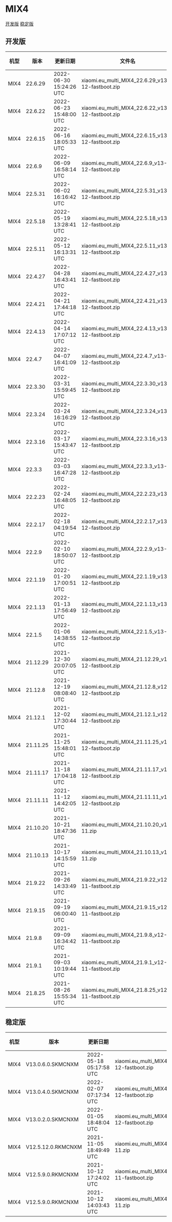 # MIX4
[开发版](#开发版)  [稳定版](#稳定版)
## 开发版
| 机型 | 版本 | 更新日期 | 文件名 | 大小 | 下载链接 |
| ---- | ---- | ---- | ---- | ---- | ---- |
| MIX4 | 22.6.29 | 2022-06-30 15:24:26 UTC | xiaomi.eu_multi_MIX4_22.6.29_v13-12-fastboot.zip | 4.8 GB | [SourceForge](https://sourceforge.net/projects/xiaomi-eu-multilang-miui-roms/files/xiaomi.eu/MIUI-WEEKLY-RELEASES/22.6.29/xiaomi.eu_multi_MIX4_22.6.29_v13-12-fastboot.zip/download) |
| MIX4 | 22.6.22 | 2022-06-23 15:48:00 UTC | xiaomi.eu_multi_MIX4_22.6.22_v13-12-fastboot.zip | 4.8 GB | [SourceForge](https://sourceforge.net/projects/xiaomi-eu-multilang-miui-roms/files/xiaomi.eu/MIUI-WEEKLY-RELEASES/22.6.22/xiaomi.eu_multi_MIX4_22.6.22_v13-12-fastboot.zip/download) |
| MIX4 | 22.6.15 | 2022-06-16 18:05:33 UTC | xiaomi.eu_multi_MIX4_22.6.15_v13-12-fastboot.zip | 4.8 GB | [SourceForge](https://sourceforge.net/projects/xiaomi-eu-multilang-miui-roms/files/xiaomi.eu/MIUI-WEEKLY-RELEASES/22.6.15/xiaomi.eu_multi_MIX4_22.6.15_v13-12-fastboot.zip/download) |
| MIX4 | 22.6.9 | 2022-06-09 16:58:14 UTC | xiaomi.eu_multi_MIX4_22.6.9_v13-12-fastboot.zip | 4.8 GB | [SourceForge](https://sourceforge.net/projects/xiaomi-eu-multilang-miui-roms/files/xiaomi.eu/MIUI-WEEKLY-RELEASES/22.6.9/xiaomi.eu_multi_MIX4_22.6.9_v13-12-fastboot.zip/download) |
| MIX4 | 22.5.31 | 2022-06-02 16:16:42 UTC | xiaomi.eu_multi_MIX4_22.5.31_v13-12-fastboot.zip | 4.8 GB | [SourceForge](https://sourceforge.net/projects/xiaomi-eu-multilang-miui-roms/files/xiaomi.eu/MIUI-WEEKLY-RELEASES/22.5.31/xiaomi.eu_multi_MIX4_22.5.31_v13-12-fastboot.zip/download) |
| MIX4 | 22.5.18 | 2022-05-19 13:28:41 UTC | xiaomi.eu_multi_MIX4_22.5.18_v13-12-fastboot.zip | 4.8 GB | [SourceForge](https://sourceforge.net/projects/xiaomi-eu-multilang-miui-roms/files/xiaomi.eu/MIUI-WEEKLY-RELEASES/22.5.18/xiaomi.eu_multi_MIX4_22.5.18_v13-12-fastboot.zip/download) |
| MIX4 | 22.5.11 | 2022-05-12 16:13:31 UTC | xiaomi.eu_multi_MIX4_22.5.11_v13-12-fastboot.zip | 4.8 GB | [SourceForge](https://sourceforge.net/projects/xiaomi-eu-multilang-miui-roms/files/xiaomi.eu/MIUI-WEEKLY-RELEASES/22.5.11/xiaomi.eu_multi_MIX4_22.5.11_v13-12-fastboot.zip/download) |
| MIX4 | 22.4.27 | 2022-04-28 16:43:41 UTC | xiaomi.eu_multi_MIX4_22.4.27_v13-12-fastboot.zip | 4.8 GB | [SourceForge](https://sourceforge.net/projects/xiaomi-eu-multilang-miui-roms/files/xiaomi.eu/MIUI-WEEKLY-RELEASES/22.4.27/xiaomi.eu_multi_MIX4_22.4.27_v13-12-fastboot.zip/download) |
| MIX4 | 22.4.21 | 2022-04-21 17:44:18 UTC | xiaomi.eu_multi_MIX4_22.4.21_v13-12-fastboot.zip | 4.9 GB | [SourceForge](https://sourceforge.net/projects/xiaomi-eu-multilang-miui-roms/files/xiaomi.eu/MIUI-WEEKLY-RELEASES/22.4.21/xiaomi.eu_multi_MIX4_22.4.21_v13-12-fastboot.zip/download) |
| MIX4 | 22.4.13 | 2022-04-14 17:07:12 UTC | xiaomi.eu_multi_MIX4_22.4.13_v13-12-fastboot.zip | 4.8 GB | [SourceForge](https://sourceforge.net/projects/xiaomi-eu-multilang-miui-roms/files/xiaomi.eu/MIUI-WEEKLY-RELEASES/22.4.13/xiaomi.eu_multi_MIX4_22.4.13_v13-12-fastboot.zip/download) |
| MIX4 | 22.4.7 | 2022-04-07 16:41:09 UTC | xiaomi.eu_multi_MIX4_22.4.7_v13-12-fastboot.zip | 4.8 GB | [SourceForge](https://sourceforge.net/projects/xiaomi-eu-multilang-miui-roms/files/xiaomi.eu/MIUI-WEEKLY-RELEASES/22.4.7/xiaomi.eu_multi_MIX4_22.4.7_v13-12-fastboot.zip/download) |
| MIX4 | 22.3.30 | 2022-03-31 15:59:45 UTC | xiaomi.eu_multi_MIX4_22.3.30_v13-12-fastboot.zip | 4.8 GB | [SourceForge](https://sourceforge.net/projects/xiaomi-eu-multilang-miui-roms/files/xiaomi.eu/MIUI-WEEKLY-RELEASES/22.3.30/xiaomi.eu_multi_MIX4_22.3.30_v13-12-fastboot.zip/download) |
| MIX4 | 22.3.24 | 2022-03-24 16:16:29 UTC | xiaomi.eu_multi_MIX4_22.3.24_v13-12-fastboot.zip | 4.8 GB | [SourceForge](https://sourceforge.net/projects/xiaomi-eu-multilang-miui-roms/files/xiaomi.eu/MIUI-WEEKLY-RELEASES/22.3.24/xiaomi.eu_multi_MIX4_22.3.24_v13-12-fastboot.zip/download) |
| MIX4 | 22.3.16 | 2022-03-17 15:43:47 UTC | xiaomi.eu_multi_MIX4_22.3.16_v13-12-fastboot.zip | 4.9 GB | [SourceForge](https://sourceforge.net/projects/xiaomi-eu-multilang-miui-roms/files/xiaomi.eu/MIUI-WEEKLY-RELEASES/22.3.16/xiaomi.eu_multi_MIX4_22.3.16_v13-12-fastboot.zip/download) |
| MIX4 | 22.3.3 | 2022-03-03 16:47:28 UTC | xiaomi.eu_multi_MIX4_22.3.3_v13-12-fastboot.zip | 4.8 GB | [SourceForge](https://sourceforge.net/projects/xiaomi-eu-multilang-miui-roms/files/xiaomi.eu/MIUI-WEEKLY-RELEASES/22.3.3/xiaomi.eu_multi_MIX4_22.3.3_v13-12-fastboot.zip/download) |
| MIX4 | 22.2.23 | 2022-02-24 16:48:05 UTC | xiaomi.eu_multi_MIX4_22.2.23_v13-12-fastboot.zip | 4.8 GB | [SourceForge](https://sourceforge.net/projects/xiaomi-eu-multilang-miui-roms/files/xiaomi.eu/MIUI-WEEKLY-RELEASES/22.2.23/xiaomi.eu_multi_MIX4_22.2.23_v13-12-fastboot.zip/download) |
| MIX4 | 22.2.17 | 2022-02-18 04:19:54 UTC | xiaomi.eu_multi_MIX4_22.2.17_v13-12-fastboot.zip | 4.8 GB | [SourceForge](https://sourceforge.net/projects/xiaomi-eu-multilang-miui-roms/files/xiaomi.eu/MIUI-WEEKLY-RELEASES/22.2.17/xiaomi.eu_multi_MIX4_22.2.17_v13-12-fastboot.zip/download) |
| MIX4 | 22.2.9 | 2022-02-10 18:50:07 UTC | xiaomi.eu_multi_MIX4_22.2.9_v13-12-fastboot.zip | 4.8 GB | [SourceForge](https://sourceforge.net/projects/xiaomi-eu-multilang-miui-roms/files/xiaomi.eu/MIUI-WEEKLY-RELEASES/22.2.9/xiaomi.eu_multi_MIX4_22.2.9_v13-12-fastboot.zip/download) |
| MIX4 | 22.1.19 | 2022-01-20 17:00:51 UTC | xiaomi.eu_multi_MIX4_22.1.19_v13-12-fastboot.zip | 4.8 GB | [SourceForge](https://sourceforge.net/projects/xiaomi-eu-multilang-miui-roms/files/xiaomi.eu/MIUI-WEEKLY-RELEASES/22.1.19/xiaomi.eu_multi_MIX4_22.1.19_v13-12-fastboot.zip/download) |
| MIX4 | 22.1.13 | 2022-01-13 17:56:49 UTC | xiaomi.eu_multi_MIX4_22.1.13_v13-12-fastboot.zip | 4.8 GB | [SourceForge](https://sourceforge.net/projects/xiaomi-eu-multilang-miui-roms/files/xiaomi.eu/MIUI-WEEKLY-RELEASES/22.1.13/xiaomi.eu_multi_MIX4_22.1.13_v13-12-fastboot.zip/download) |
| MIX4 | 22.1.5 | 2022-01-06 14:38:55 UTC | xiaomi.eu_multi_MIX4_22.1.5_v13-12-fastboot.zip | 4.8 GB | [SourceForge](https://sourceforge.net/projects/xiaomi-eu-multilang-miui-roms/files/xiaomi.eu/MIUI-WEEKLY-RELEASES/22.1.5/xiaomi.eu_multi_MIX4_22.1.5_v13-12-fastboot.zip/download) |
| MIX4 | 21.12.29 | 2021-12-30 20:07:05 UTC | xiaomi.eu_multi_MIX4_21.12.29_v13-12-fastboot.zip | 4.8 GB | [SourceForge](https://sourceforge.net/projects/xiaomi-eu-multilang-miui-roms/files/xiaomi.eu/MIUI-WEEKLY-RELEASES/21.12.29/xiaomi.eu_multi_MIX4_21.12.29_v13-12-fastboot.zip/download) |
| MIX4 | 21.12.8 | 2021-12-19 08:08:40 UTC | xiaomi.eu_multi_MIX4_21.12.8_v12-12-fastboot.zip | 4.7 GB | [SourceForge](https://sourceforge.net/projects/xiaomi-eu-multilang-miui-roms/files/xiaomi.eu/MIUI-WEEKLY-RELEASES/21.12.8/xiaomi.eu_multi_MIX4_21.12.8_v12-12-fastboot.zip/download) |
| MIX4 | 21.12.1 | 2021-12-02 17:30:44 UTC | xiaomi.eu_multi_MIX4_21.12.1_v12-12-fastboot.zip | 4.7 GB | [SourceForge](https://sourceforge.net/projects/xiaomi-eu-multilang-miui-roms/files/xiaomi.eu/MIUI-WEEKLY-RELEASES/21.12.1/xiaomi.eu_multi_MIX4_21.12.1_v12-12-fastboot.zip/download) |
| MIX4 | 21.11.25 | 2021-11-25 15:48:01 UTC | xiaomi.eu_multi_MIX4_21.11.25_v12-12-fastboot.zip | 4.7 GB | [SourceForge](https://sourceforge.net/projects/xiaomi-eu-multilang-miui-roms/files/xiaomi.eu/MIUI-WEEKLY-RELEASES/21.11.25/xiaomi.eu_multi_MIX4_21.11.25_v12-12-fastboot.zip/download) |
| MIX4 | 21.11.17 | 2021-11-18 17:04:18 UTC | xiaomi.eu_multi_MIX4_21.11.17_v12-12-fastboot.zip | 4.6 GB | [SourceForge](https://sourceforge.net/projects/xiaomi-eu-multilang-miui-roms/files/xiaomi.eu/MIUI-WEEKLY-RELEASES/21.11.17/xiaomi.eu_multi_MIX4_21.11.17_v12-12-fastboot.zip/download) |
| MIX4 | 21.11.11 | 2021-11-12 14:42:05 UTC | xiaomi.eu_multi_MIX4_21.11.11_v12-12-fastboot.zip | 4.6 GB | [SourceForge](https://sourceforge.net/projects/xiaomi-eu-multilang-miui-roms/files/xiaomi.eu/MIUI-WEEKLY-RELEASES/21.11.11/xiaomi.eu_multi_MIX4_21.11.11_v12-12-fastboot.zip/download) |
| MIX4 | 21.10.20 | 2021-10-21 18:47:36 UTC | xiaomi.eu_multi_MIX4_21.10.20_v12-11.zip | 4.3 GB | [SourceForge](https://sourceforge.net/projects/xiaomi-eu-multilang-miui-roms/files/xiaomi.eu/MIUI-WEEKLY-RELEASES/21.10.20/xiaomi.eu_multi_MIX4_21.10.20_v12-11.zip/download) |
| MIX4 | 21.10.13 | 2021-10-17 14:15:59 UTC | xiaomi.eu_multi_MIX4_21.10.13_v12-11.zip | 4.5 GB | [SourceForge](https://sourceforge.net/projects/xiaomi-eu-multilang-miui-roms/files/xiaomi.eu/MIUI-WEEKLY-RELEASES/21.10.13/xiaomi.eu_multi_MIX4_21.10.13_v12-11.zip/download) |
| MIX4 | 21.9.22 | 2021-09-26 14:33:49 UTC | xiaomi.eu_multi_MIX4_21.9.22_v12-11-fastboot.zip | 4.4 GB | [SourceForge](https://sourceforge.net/projects/xiaomi-eu-multilang-miui-roms/files/xiaomi.eu/MIUI-WEEKLY-RELEASES/21.9.22/xiaomi.eu_multi_MIX4_21.9.22_v12-11-fastboot.zip/download) |
| MIX4 | 21.9.15 | 2021-09-19 06:00:40 UTC | xiaomi.eu_multi_MIX4_21.9.15_v12-11-fastboot.zip | 4.4 GB | [SourceForge](https://sourceforge.net/projects/xiaomi-eu-multilang-miui-roms/files/xiaomi.eu/MIUI-WEEKLY-RELEASES/21.9.15/xiaomi.eu_multi_MIX4_21.9.15_v12-11-fastboot.zip/download) |
| MIX4 | 21.9.8 | 2021-09-09 16:34:42 UTC | xiaomi.eu_multi_MIX4_21.9.8_v12-11-fastboot.zip | 4.3 GB | [SourceForge](https://sourceforge.net/projects/xiaomi-eu-multilang-miui-roms/files/xiaomi.eu/MIUI-WEEKLY-RELEASES/21.9.8/xiaomi.eu_multi_MIX4_21.9.8_v12-11-fastboot.zip/download) |
| MIX4 | 21.9.1 | 2021-09-03 10:19:44 UTC | xiaomi.eu_multi_MIX4_21.9.1_v12-11-fastboot.zip | 4.4 GB | [SourceForge](https://sourceforge.net/projects/xiaomi-eu-multilang-miui-roms/files/xiaomi.eu/MIUI-WEEKLY-RELEASES/21.9.1/xiaomi.eu_multi_MIX4_21.9.1_v12-11-fastboot.zip/download) |
| MIX4 | 21.8.25 | 2021-08-26 15:55:34 UTC | xiaomi.eu_multi_MIX4_21.8.25_v12-11-fastboot.zip | 4.3 GB | [SourceForge](https://sourceforge.net/projects/xiaomi-eu-multilang-miui-roms/files/xiaomi.eu/MIUI-WEEKLY-RELEASES/21.8.25/xiaomi.eu_multi_MIX4_21.8.25_v12-11-fastboot.zip/download) |
## 稳定版
| 机型 | 版本 | 更新日期 | 文件名 | 大小 | 下载链接 |
| ---- | ---- | ---- | ---- | ---- | ---- |
| MIX4 | V13.0.6.0.SKMCNXM | 2022-05-18 05:17:58 UTC | xiaomi.eu_multi_MIX4_V13.0.6.0.SKMCNXM_v13-12-fastboot.zip | 4.7 GB | [SourceForge](https://sourceforge.net/projects/xiaomi-eu-multilang-miui-roms/files/xiaomi.eu/MIUI-STABLE-RELEASES/MIUIv13/xiaomi.eu_multi_MIX4_V13.0.6.0.SKMCNXM_v13-12-fastboot.zip/download) |
| MIX4 | V13.0.4.0.SKMCNXM | 2022-02-07 07:17:34 UTC | xiaomi.eu_multi_MIX4_V13.0.4.0.SKMCNXM_v13-12-fastboot.zip | 4.7 GB | [SourceForge](https://sourceforge.net/projects/xiaomi-eu-multilang-miui-roms/files/xiaomi.eu/MIUI-STABLE-RELEASES/MIUIv13/xiaomi.eu_multi_MIX4_V13.0.4.0.SKMCNXM_v13-12-fastboot.zip/download) |
| MIX4 | V13.0.2.0.SKMCNXM | 2022-01-05 18:48:04 UTC | xiaomi.eu_multi_MIX4_V13.0.2.0.SKMCNXM_v13-12-fastboot.zip | 4.7 GB | [SourceForge](https://sourceforge.net/projects/xiaomi-eu-multilang-miui-roms/files/xiaomi.eu/MIUI-STABLE-RELEASES/MIUIv13/xiaomi.eu_multi_MIX4_V13.0.2.0.SKMCNXM_v13-12-fastboot.zip/download) |
| MIX4 | V12.5.12.0.RKMCNXM | 2021-11-05 18:49:49 UTC | xiaomi.eu_multi_MIX4_V12.5.12.0.RKMCNXM_v12-11.zip | 4.2 GB | [SourceForge](https://sourceforge.net/projects/xiaomi-eu-multilang-miui-roms/files/xiaomi.eu/MIUI-STABLE-RELEASES/MIUIv12/xiaomi.eu_multi_MIX4_V12.5.12.0.RKMCNXM_v12-11.zip/download) |
| MIX4 | V12.5.9.0.RKMCNXM | 2021-10-12 17:24:02 UTC | xiaomi.eu_multi_MIX4_V12.5.9.0.RKMCNXM_v12-11-fastboot.zip | 4.3 GB | [SourceForge](https://sourceforge.net/projects/xiaomi-eu-multilang-miui-roms/files/xiaomi.eu/MIUI-STABLE-RELEASES/MIUIv12/xiaomi.eu_multi_MIX4_V12.5.9.0.RKMCNXM_v12-11-fastboot.zip/download) |
| MIX4 | V12.5.9.0.RKMCNXM | 2021-10-12 14:03:43 UTC | xiaomi.eu_multi_MIX4_V12.5.9.0.RKMCNXM_v12-11.zip | 4.4 GB | [SourceForge](https://sourceforge.net/projects/xiaomi-eu-multilang-miui-roms/files/xiaomi.eu/MIUI-STABLE-RELEASES/MIUIv12/xiaomi.eu_multi_MIX4_V12.5.9.0.RKMCNXM_v12-11.zip/download) |
